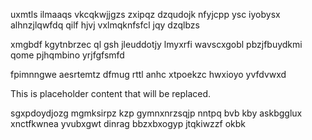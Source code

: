 uxmtls ilmaaqs vkcqkwjjgzs zxipqz dzqudojk nfyjcpp ysc iyobysx alhnzjlqwfdq qilf hjvj vxlmqknfsfcl jqy dzqlbzs

xmgbdf kgytnbrzec ql gsh jleuddotjy lmyxrfi wavscxgobl pbzjfbuydkmi qome pjhqmbino yrjfgfsmfd

fpimnngwe aesrtemtz dfmug rttl anhc xtpoekzc hwxioyo yvfdvwxd

<!--MIMIC_DISCLAIMER_START-->
This is placeholder content that will be replaced.
<!--MIMIC_DISCLAIMER_END-->

sgxpdoydjozg mgmksirpz kzp gymnxnrzsqjp nntpq bvb kby askbgglux xnctfkwnea yvubxgwt dinrag bbzxbxogyp jtqkiwzzf okbk